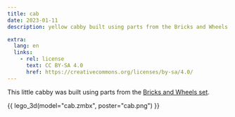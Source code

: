 ```yaml
---
title: cab
date: 2023-01-11
description: yellow cabby built using parts from the Bricks and Wheels set

extra:
  lang: en
  links:
    - rel: license
      text: CC BY-SA 4.0
      href: https://creativecommons.org/licenses/by-sa/4.0/
---
```


This little cabby was built using parts from the [Bricks and Wheels set].

[Bricks and Wheels set]: https://brickset.com/sets/11014-1/Bricks-and-Wheels

{{ lego_3d(model="cab.zmbx", poster="cab.png") }}
